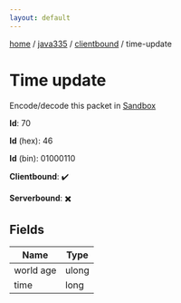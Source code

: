 ```yaml
---
layout: default
---
```


[home](/)  /  [java335](/protocol/java335)  /  [clientbound](/protocol/java335/clientbound)  /  time-update

# Time update

Encode/decode this packet in [Sandbox](../../../sandbox/java335#Clientbound.TimeUpdate)

**Id**: 70

**Id** (hex): 46

**Id** (bin): 01000110

**Clientbound**: ✔️

**Serverbound**: ✖️

## Fields

Name | Type
---|---
world age | ulong
time | long

